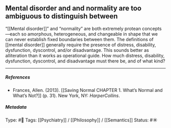 ## Mental disorder and and normality are too ambiguous to distinguish between # 

“[[Mental disorder]]” and “normality” are both extremely protean concepts—each so amorphous, heterogeneous, and changeable in shape that we can never establish fixed boundaries between them. The definitions of [[mental disorder]] generally require the presence of distress, disability, dysfunction, dyscontrol, and/or disadvantage. This sounds better as alliteration than it works as operational guide. How much distress, disability, dysfunction, dyscontrol, and disadvantage must there be, and of what kind?

___

##### References

- Frances, Allen. (2013). [[Saving Normal CHAPTER 1. What’s Normal and What’s Not?]] (p. 31). New York, NY: _HarperCollins_.

##### Metadata

Type: #🔴 
Tags: [[Psychiatry]] / [[Philosophy]] / [[Semantics]]
Status: #☀️ 